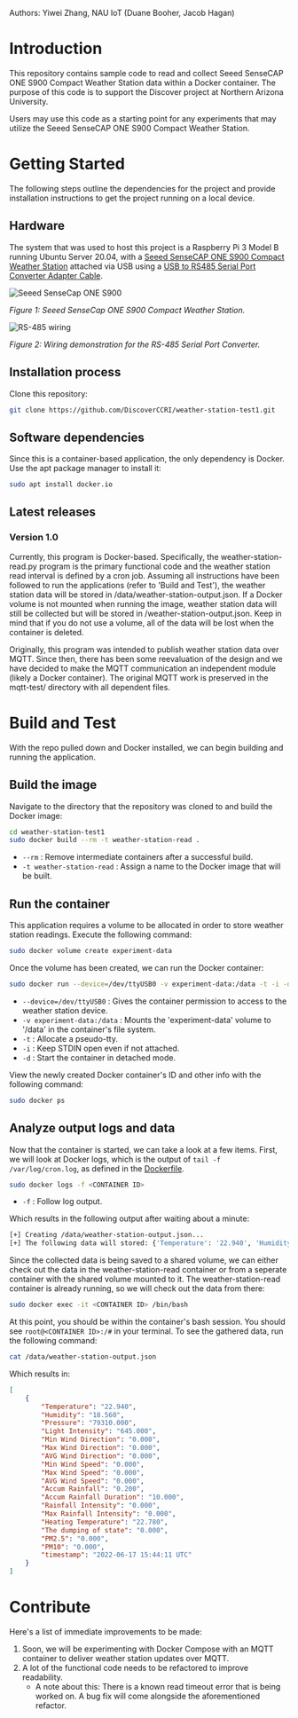 Authors: Yiwei Zhang, NAU IoT (Duane Booher, Jacob Hagan)

# Introduction 
This repository contains sample code to read and collect Seeed SenseCAP ONE S900 Compact Weather Station data within a Docker container. The purpose of this code is to support the Discover project at Northern Arizona University.

Users may use this code as a starting point for any experiments that may utilize the Seeed SenseCAP ONE S900 Compact Weather Station.

# Getting Started
The following steps outline the dependencies for the project and provide installation instructions to get the project running on a local device. 

## Hardware
The system that was used to host this project is a Raspberry Pi 3 Model B running Ubuntu Server 20.04, with a [Seeed SenseCAP ONE S900 Compact Weather Station](https://files.seeedstudio.com/products/101990784/SenseCAP%20ONE%20Compact%20Weather%20Sensor%20User%20Guide-v1.6.pdf) attached via USB using a [USB to RS485 Serial Port Converter Adapter Cable](https://www.amazon.com/Serial-Converter-Adapter-Supports-Windows/dp/B076WVFXN8/ref=asc_df_B076WVFXN8/?tag=hyprod-20&linkCode=df0&hvadid=309776868400&hvpos=&hvnetw=g&hvrand=15455232194279378143&hvpone=&hvptwo=&hvqmt=&hvdev=c&hvdvcmdl=&hvlocint=&hvlocphy=1013406&hvtargid=pla-486428615671&th=1).

![Seeed SenseCap ONE S900](resources/sensecap-one-s900.png)

*Figure 1: Seeed SenseCap ONE S900 Compact Weather Station.*

![RS-485 wiring](resources/RS-485-wiring.png)

*Figure 2: Wiring demonstration for the RS-485 Serial Port Converter.*

## Installation process
Clone this repository:
```bash
git clone https://github.com/DiscoverCCRI/weather-station-test1.git
```

## Software dependencies
Since this is a container-based application, the only dependency is Docker. Use the apt package manager to install it:
```bash
sudo apt install docker.io
```

## Latest releases
### Version 1.0
Currently, this program is Docker-based. Specifically, the weather-station-read.py program is the primary functional code and the weather station read interval is defined by a cron job. Assuming all instructions have been followed to run the applications (refer to 'Build and Test'), the weather station data will be stored in /data/weather-station-output.json. If a Docker volume is not mounted when running the image, weather station data will still be collected but will be stored in /weather-station-output.json. Keep in mind that if you do not use a volume, all of the data will be lost when the container is deleted.

Originally, this program was intended to publish weather station data over MQTT. Since then, there has been some reevaluation of the design and we have decided to make the MQTT communication an independent module (likely a Docker container). The original MQTT work is preserved in the mqtt-test/ directory with all dependent files.


# Build and Test
With the repo pulled down and Docker installed, we can begin building and running the application.

## Build the image
Navigate to the directory that the repository was cloned to and build the Docker image:
```bash
cd weather-station-test1
sudo docker build --rm -t weather-station-read .
```
* `--rm` : Remove intermediate containers after a successful build.
* `-t weather-station-read` : Assign a name to the Docker image that will be built.

## Run the container
This application requires a volume to be allocated in order to store weather station readings. Execute the following command:
```bash
sudo docker volume create experiment-data
```

Once the volume has been created, we can run the Docker container:
```bash
sudo docker run --device=/dev/ttyUSB0 -v experiment-data:/data -t -i -d weather-station-read
```
* `--device=/dev/ttyUSB0` : Gives the container permission to access to the weather station device.
* `-v experiment-data:/data` : Mounts the 'experiment-data' volume to '/data' in the container's file system.
* `-t` : Allocate a pseudo-tty.
* `-i` : Keep STDIN open even if not attached.
* `-d` : Start the container in detached mode.

View the newly created Docker container's ID and other info with the following command:
```bash
sudo docker ps
```

## Analyze output logs and data 
Now that the container is started, we can take a look at a few items. First, we will look at Docker logs, which is the output of `tail -f /var/log/cron.log`, as defined in the [Dockerfile]().
```bash
sudo docker logs -f <CONTAINER ID>
```
* `-f` : Follow log output.

Which results in the following output after waiting about a minute:
```bash
[+] Creating /data/weather-station-output.json...
[+] The following data will stored: {'Temperature': '22.940', 'Humidity': '18.560', 'Pressure': '79310.000', 'Light Intensity': '645.000', 'Min Wind Direction': '0.000', 'Max Wind Direction': '0.000', 'AVG Wind Direction': '0.000', 'Min Wind Speed': '0.000', 'Max Wind Speed': '0.000', 'AVG Wind Speed': '0.000', 'Accum Rainfall': '0.200', 'Accum Rainfall Duration': '10.000', 'Rainfall Intensity': '0.000', 'Max Rainfall Intensity': '0.000', 'Heating Temperature': '22.780', 'The dumping of state': '0.000', 'PM2.5': '0.000', 'PM10': '0.000', 'timestamp': '2022-06-17 15:44:11 UTC'}
```

Since the collected data is being saved to a shared volume, we can either check out the data in the weather-station-read container or from a seperate container with the shared volume mounted to it. The weather-station-read container is already running, so we will check out the data from there:
```bash
sudo docker exec -it <CONTAINER ID> /bin/bash
```

At this point, you should be within the container's bash session. You should see `root@<CONTAINER ID>:/#` in your terminal. To see the gathered data, run the following command:
```bash
cat /data/weather-station-output.json
```

Which results in:
```json
[
    {
        "Temperature": "22.940",
        "Humidity": "18.560",
        "Pressure": "79310.000",
        "Light Intensity": "645.000",
        "Min Wind Direction": "0.000",
        "Max Wind Direction": "0.000",
        "AVG Wind Direction": "0.000",
        "Min Wind Speed": "0.000",
        "Max Wind Speed": "0.000",
        "AVG Wind Speed": "0.000",
        "Accum Rainfall": "0.200",
        "Accum Rainfall Duration": "10.000",
        "Rainfall Intensity": "0.000",
        "Max Rainfall Intensity": "0.000",
        "Heating Temperature": "22.780",
        "The dumping of state": "0.000",
        "PM2.5": "0.000",
        "PM10": "0.000",
        "timestamp": "2022-06-17 15:44:11 UTC"
    }
]
```

# Contribute
Here's a list of immediate improvements to be made:
1. Soon, we will be experimenting with Docker Compose with an MQTT container to deliver weather station updates over MQTT.
2. A lot of the functional code needs to be refactored to improve readability.
    * A note about this: There is a known read timeout error that is being worked on. A bug fix will come alongside the aforementioned refactor.
